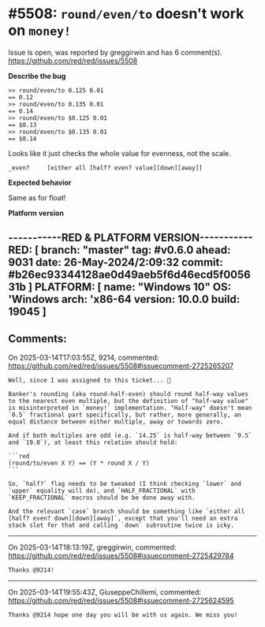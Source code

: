 
#5508: `round/even/to` doesn't work on `money!`
================================================================================
Issue is open, was reported by greggirwin and has 6 comment(s).
<https://github.com/red/red/issues/5508>

**Describe the bug**

```
>> round/even/to 0.125 0.01
== 0.12
>> round/even/to 0.135 0.01
== 0.14
>> round/even/to $0.125 0.01
== $0.13
>> round/even/to $0.135 0.01
== $0.14
```

Looks like it just checks the whole value for evenness, not the scale.
```
_even?     [either all [half? even? value][down][away]]
```

**Expected behavior**

Same as for float!


**Platform version**

-----------RED & PLATFORM VERSION----------- 
RED: [ branch: "master" tag: #v0.6.0 ahead: 9031 date: 26-May-2024/2:09:32 commit: #b26ec93344128ae0d49aeb5f6d46ecd5f005631b ]
PLATFORM: [ name: "Windows 10" OS: 'Windows arch: 'x86-64 version: 10.0.0 build: 19045 ]
--------------------------------------------


Comments:
--------------------------------------------------------------------------------

On 2025-03-14T17:03:55Z, 9214, commented:
<https://github.com/red/red/issues/5508#issuecomment-2725265207>

    Well, since I was assigned to this ticket... 👀 
    
    Banker's rounding (aka round-half-even) should round half-way values to the nearest even multiple, but the definition of "half-way value" is misinterpreted in `money!` implementation. "Half-way" doesn't mean `0.5` fractional part specifically, but rather, more generally, an equal distance between either multiple, away or towards zero.
    
    And if both multiples are odd (e.g. `14.25` is half-way between `9.5` and `19.0`), at least this relation should hold:
    
    ```red
    (round/to/even X Y) == (Y * round X / Y)
    ```
    
    So, `half?` flag needs to be tweaked (I think checking `lower` and `upper` equality will do), and `HALF_FRACTIONAL` with `KEEP_FRACTIONAL` macros should be be done away with.
    
    And the relevant `case` branch should be something like `either all [half? even? down][down][away]`, except that you'll need an extra stack slot for that and calling `down` subroutine twice is icky.

--------------------------------------------------------------------------------

On 2025-03-14T18:13:19Z, greggirwin, commented:
<https://github.com/red/red/issues/5508#issuecomment-2725429784>

    Thanks @9214!

--------------------------------------------------------------------------------

On 2025-03-14T19:55:43Z, GiuseppeChillemi, commented:
<https://github.com/red/red/issues/5508#issuecomment-2725624595>

    Thanks @9214 hope one day you will be with us again. We miss you! 

